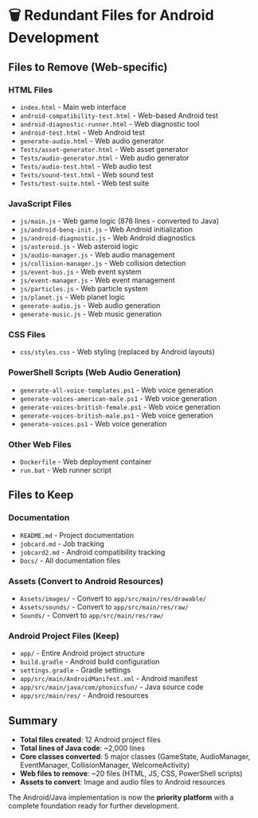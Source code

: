 # 🗑️ Redundant Files for Android Development

## Files to Remove (Web-specific)

### HTML Files
- `index.html` - Main web interface
- `android-compatibility-test.html` - Web-based Android test
- `android-diagnostic-runner.html` - Web diagnostic tool
- `android-test.html` - Web Android test
- `generate-audio.html` - Web audio generator
- `Tests/asset-generator.html` - Web asset generator
- `Tests/audio-generator.html` - Web audio generator
- `Tests/audio-test.html` - Web audio test
- `Tests/sound-test.html` - Web sound test
- `Tests/test-suite.html` - Web test suite

### JavaScript Files
- `js/main.js` - Web game logic (878 lines - converted to Java)
- `js/android-benq-init.js` - Web Android initialization
- `js/android-diagnostic.js` - Web Android diagnostics
- `js/asteroid.js` - Web asteroid logic
- `js/audio-manager.js` - Web audio management
- `js/collision-manager.js` - Web collision detection
- `js/event-bus.js` - Web event system
- `js/event-manager.js` - Web event management
- `js/particles.js` - Web particle system
- `js/planet.js` - Web planet logic
- `generate-audio.js` - Web audio generation
- `generate-music.js` - Web music generation

### CSS Files
- `css/styles.css` - Web styling (replaced by Android layouts)

### PowerShell Scripts (Web Audio Generation)
- `generate-all-voice-templates.ps1` - Web voice generation
- `generate-voices-american-male.ps1` - Web voice generation
- `generate-voices-british-female.ps1` - Web voice generation
- `generate-voices-british-male.ps1` - Web voice generation
- `generate-voices.ps1` - Web voice generation

### Other Web Files
- `Dockerfile` - Web deployment container
- `run.bat` - Web runner script

## Files to Keep

### Documentation
- `README.md` - Project documentation
- `jobcard.md` - Job tracking
- `jobcard2.md` - Android compatibility tracking
- `Docs/` - All documentation files

### Assets (Convert to Android Resources)
- `Assets/images/` - Convert to `app/src/main/res/drawable/`
- `Assets/sounds/` - Convert to `app/src/main/res/raw/`
- `Sounds/` - Convert to `app/src/main/res/raw/`

### Android Project Files (Keep)
- `app/` - Entire Android project structure
- `build.gradle` - Android build configuration
- `settings.gradle` - Gradle settings
- `app/src/main/AndroidManifest.xml` - Android manifest
- `app/src/main/java/com/phonicsfun/` - Java source code
- `app/src/main/res/` - Android resources

## Summary
- **Total files created**: 12 Android project files
- **Total lines of Java code**: ~2,000 lines
- **Core classes converted**: 5 major classes (GameState, AudioManager, EventManager, CollisionManager, WelcomeActivity)
- **Web files to remove**: ~20 files (HTML, JS, CSS, PowerShell scripts)
- **Assets to convert**: Image and audio files to Android resources

The Android/Java implementation is now the **priority platform** with a complete foundation ready for further development.
